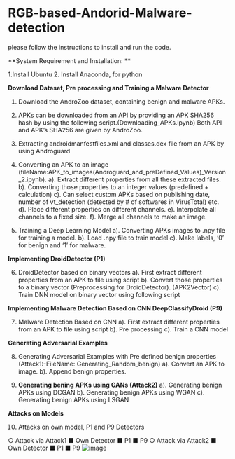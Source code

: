 # RGB-based-Andorid-Malware-detection
 please follow the instructions to install and run the code. 
 
 **System Requirement and Installation: **

1.Install Ubuntu
2.	Install Anaconda, for  python


**Download Dataset, Pre processing and Training a Malware Detector**

1. Download the AndroZoo dataset, containing benign and malware APKs.
2. APKs can be downloaded from an API by providing an APK SHA256 hash by using the following script.(Downloading_APKs.ipynb) Both API and APK’s SHA256 are given by AndroZoo. 
3. Extracting androidmanfestfiles.xml and classes.dex file from an APK by using Androguard
4.	Converting an APK to an image (fileName:APK_to_images(Androguard_and_preDefined_Values)_Version_2.ipynb).
   a). Extract different properties from all these extracted files.
   b). Converting those properties to an integer values (predefined + calculation)
   c).	Can select custom APKs based on publishing date, number of vt_detection (detected by # of softwares in VirusTotal) etc.
   d). Place different properties on different channels.
   e). Interpolate all channels to a fixed size.
   f).	Merge all channels to make an image.
   
5. Training a Deep Learning Model
  a). 	Converting APKs images to .npy file for training a model.
  b). 	Load .npy file to train model
  c). 	Make labels, ‘0’ for benign and ‘1’ for malware.

**Implementing DroidDetector (P1)**

6.	DroidDetector based on binary vectors
  a). First extract different  properties from an APK to file using script
  b). Convert those properties to a binary vector (Preprocessing for DroidDetector). (APK2Vector)
  c).	Train DNN model on binary vector using following script

**Implementing Malware Detection Based on CNN  DeepClassifyDroid (P9)**

7.	Malware Detection Based on CNN
  a).	First extract different  properties from an APK to file using script
  b).	Pre processing 
  c).	Train a CNN model

**Generating Adversarial Examples**

8.	Generating Adversarial Examples with Pre defined benign properties (Attack1:-FileName: Generating_Random_benign)
  a).	Convert an APK to image.
  b).	Append benign properties.
  
9. **Generating bening APKs using GANs (Attack2)**
  a).	Generating benign APKs using DCGAN
  b).	Generating benign APKs using WGAN
  c).	Generating benign APKs using LSGAN

**Attacks on Models**

10.	Attacks on own model, P1 and P9 Detectors

○	Attack via Attack1
■	Own Detector
■	P1
■	P9
○	Attack via Attack2
■	Own Detector
■	P1
■	P9
![image](https://user-images.githubusercontent.com/29942534/133421921-b451f3e4-d0a2-4607-a9a7-c17bcb70eba4.png)
